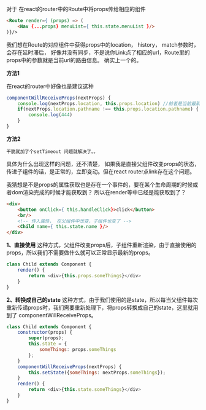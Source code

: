 对于 在react的router中的Route中将props传给相应的组件
```html
<Route render={ (props) => (
    <Nav {...props} menuList={ this.state.menuList }/>
)}/>
```

我们想在Route的对应组件中获得props中的location， history， match参数时，会存在延时滞后， 好像并没有同步，不是说你Link点了相应的url，Route里的props中的参数就是当前url的路由信息。 确实上一个的。

**方法1** 

在react的router中好像也是建议这种

```js
componentWillReceiveProps(nextProps) {
    console.log(nextProps.location, this.props.location) //前者是当前最新的props， 后者为上次的props
    if(nextProps.location.pathname !== this.props.location.pathname) {
        console.log(444)
    }
}
```

**方法2**

```
干脆就加了个setTimeout 问题就解决了。。
```

具体为什么出现这样的问题，还不清楚， 如果我是直接父组件改变props的状态，传进子组件的话，是正常的，立即变动。但在react router点link存在这个问题。

我猜想是不是props的属性获取也是存在一个事件的，要在某个生命周期的时候或者dom渲染完成的时候才能获取到？ 所以在render等中已经是能获取到了？

```html
<div>
    <button onClick={ this.handleClick}>click</button>
    <br/>
    <!-- 传入属性， 在父组件中改变，子组件也变了 -->
    <Child name={ this.state.name }/> 
</div>
```

**1、直接使用**
这种方式，父组件改变props后，子组件重新渲染，由于直接使用的props，所以我们不需要做什么就可以正常显示最新的props。

```js
class Child extends Component {
    render() {
        return <div>{this.props.someThings}</div>
    }
}
```

**2、转换成自己的state**
这种方式，由于我们使用的是state，所以每当父组件每次重新传递props时，我们需要重新处理下，将props转换成自己的state，这里就用到了 componentWillReceiveProps。

```js
class Child extends Component {
    constructor(props) {
        super(props);
        this.state = {
            someThings: props.someThings
        };
    }
    componentWillReceiveProps(nextProps) {
        this.setState({someThings: nextProps.someThings});
    }
    render() {
        return <div>{this.state.someThings}</div>
    }
}
```